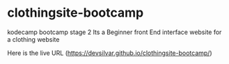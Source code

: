 # clothingsite-bootcamp
kodecamp bootcamp stage 2
Its a Beginner front End interface website for a clothing website

Here is the live URL (https://devsilvar.github.io/clothingsite-bootcamp/)
